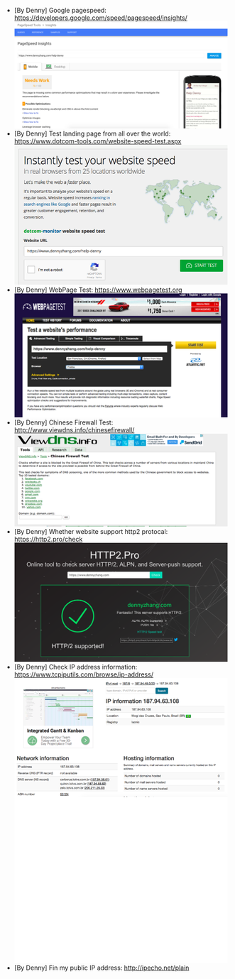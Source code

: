 * [By Denny] Google pagespeed: https://developers.google.com/speed/pagespeed/insights/
![](./images/google-pagespeed.png)
* [By Denny] Test landing page from all over the world: https://www.dotcom-tools.com/website-speed-test.aspx
![](./images/dotcom-tools.png)
* [By Denny] WebPage Test: https://www.webpagetest.org
![](./images/webpage-test.png)
* [By Denny] Chinese Firewall Test: http://www.viewdns.info/chinesefirewall/
![](./images/chinese-firewall-test.png)
* [By Denny] Whether website support http2 protocal: https://http2.pro/check
![](./images/check-http2.png)
* [By Denny] Check IP address information: https://www.tcpiputils.com/browse/ip-address/
![](./images/check-ip-address.png)
* [By Denny] Fin my public IP address: http://ipecho.net/plain
